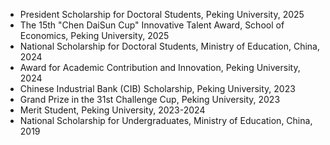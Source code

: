 - President Scholarship for Doctoral Students, Peking University, 2025
- The 15th "Chen DaiSun Cup" Innovative Talent Award, School of Economics, Peking University, 2025
- National Scholarship for Doctoral Students, Ministry of Education, China, 2024
- Award for Academic Contribution and Innovation, Peking University, 2024
- Chinese Industrial Bank (CIB) Scholarship, Peking University, 2023
- Grand Prize in the 31st Challenge Cup, Peking University, 2023
- Merit Student, Peking University, 2023-2024
- National Scholarship for Undergraduates, Ministry of Education, China, 2019
